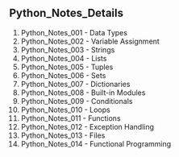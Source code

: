 ## Python_Notes_Details
1. Python_Notes_001 - Data Types
2. Python_Notes_002 - Variable Assignment
3. Python_Notes_003 - Strings
4. Python_Notes_004 - Lists
5. Python_Notes_005 - Tuples
6. Python_Notes_006 - Sets
7. Python_Notes_007 - Dictionaries
8. Python_Notes_008 - Built-in Modules
9. Python_Notes_009 - Conditionals
10. Python_Notes_010 - Loops
11. Python_Notes_011 - Functions
12. Python_Notes_012 - Exception Handling
13. Python_Notes_013 - Files
14. Python_Notes_014 - Functional Programming
